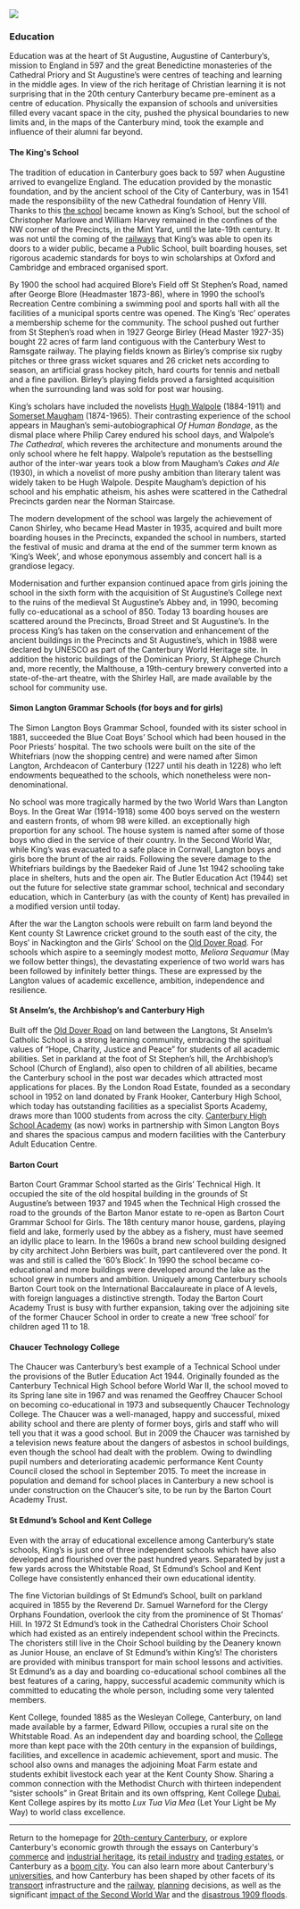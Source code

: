 <html><head></head><body><a href="https://dev.visual-essays.app"><img src="https://dev-visual-essays.netlify.app/images/ve-button.png"/></a>
<param author="Richard Maltby" banner="https://stor.artstor.org/stor/c35dcc83-8c83-4e82-8a7e-0d012287b919" layout="vtl" title="20th-Century Canterbury: Education" ve-config=""/>

<param aliases="Canterbury" eid="Q29303" ve-entity=""/>
<param aliases="St Augustine, Augustine of Canterbury" eid="Q32520" ve-entity=""/>
<param aliases="Cathedral Priory" eid="Q46098131" ve-entity=""/>
<param aliases="Henry VIII" eid="Q38370" ve-entity=""/>
<param aliases="King's School" eid="Q3360332" ve-entity=""/>
<param aliases="Christopher Marlowe" eid="Q28975" ve-entity=""/>
<param aliases="Simon Langton Boys" eid="Q7519171" ve-entity=""/>
<param aliases="sister school" eid="Q7519165" ve-entity=""/>
<param aliases="Great War" eid="Q361" ve-entity=""/>
<param aliases="Education Act 1944" eid="Q5340874" ve-entity=""/>
<param aliases="Canon Shirley" eid="Q5496264" ve-entity=""/>
<param aliases="St Augustine's Abbey" eid="Q59632394" ve-entity=""/>
<param aliases="St Anselm's" eid="Q7587039" ve-entity=""/>
<param aliases="Archbishop's School" eid="Q4785588" ve-entity=""/>
<param aliases="Canterbury High" eid="Q7721217" ve-entity=""/>
<param aliases="Barton Court Grammar School" eid="Q4865609" ve-entity=""/>
<param aliases="St Edmund's" eid="Q7593000" ve-entity=""/>
<param aliases="Kent College" eid="Q15235569" ve-entity=""/>

### Education

Education was at the heart of St Augustine, Augustine of Canterbury’s, mission to England in 597 and the great Benedictine monasteries of the Cathedral Priory and St Augustine’s were centres of teaching and learning in the middle ages. In view of the rich heritage of Christian learning it is not surprising that in the 20th century Canterbury became pre-eminent as a centre of education. Physically the expansion of schools and universities filled every vacant space in the city, pushed the physical boundaries to new limits and, in the maps of the Canterbury mind, took the example and influence of their alumni far beyond.
<param center="Q3360332" ve-map="" zoom="15"/>

#### The King's School

The tradition of education in Canterbury goes back to 597 when Augustine arrived to evangelize England. The education provided by the monastic foundation, and by the ancient school of the City of Canterbury, was in 1541 made the responsibility of the new Cathedral foundation of Henry VIII. Thanks to this [the school](https://www.kings-school.co.uk) became known as King’s School, but the school of Christopher Marlowe and William Harvey remained in the confines of the NW corner of the Precincts, in the Mint Yard, until the late-19th century. It was not until the coming of the [railways](/canterbury/20c-canterbury-railway) that King’s was able to open its doors to a wider public, became a Public School, built boarding houses, set rigorous academic standards for boys to win scholarships at Oxford and Cambridge and embraced organised sport.
<param center="Q3360332" ve-map="" zoom="15"/>

By 1900 the school had acquired Blore’s Field off St Stephen’s Road, named after George Blore (Headmaster 1873-86), where in 1990 the school’s Recreation Centre combining a swimming pool and sports hall with all the facilities of a municipal sports centre was opened. The King’s ‘Rec’ operates a membership scheme for the community. The school pushed out further from St Stephen’s road when in 1927 George Birley (Head Master 1927-35) bought 22 acres of farm land contiguous with the Canterbury West to Ramsgate railway. The playing fields known as Birley’s comprise six rugby pitches or three grass wicket squares and 26 cricket nets according to season, an artificial grass hockey pitch, hard courts for tennis and netball and a fine pavilion. Birley’s playing fields proved a farsighted acquisition when the surrounding land was sold for post war housing.
<param attribution="By kind permission of King's School, Canterbury" label="South prospect at King's School" url="https://stor.artstor.org/stor/67a31a8c-c065-4747-a259-131c9d72eddc" ve-image=""/>
<param attribution="Mint Yard, Kings School, Canterbury, c. 1900. By kind permission of King's School, Canterbury" label="Mint Yard" url="https://stor.artstor.org/stor/daff0204-9646-4c43-a2ec-5577eb6cca3e" ve-image=""/>
<param attribution="Murray School House, Kings School, Canterbury, c. 1900. By kind permission of King's School, Canterbury" label="Murray School House" url="https://stor.artstor.org/stor/a257cc7a-42ea-4a6d-a510-a0d88c551690" ve-image=""/>

King’s scholars have included the novelists [Hugh Walpole]( /19c/19c-walpole-biography) (1884-1911) and [Somerset Maugham]( /20c/20c-maugham-biography) (1874-1965). Their contrasting experience of the school appears in Maughan’s semi-autobiographical _Of Human Bondage_, as the dismal place where Philip Carey endured his school days, and Walpole’s _The Cathedral_, which reveres the architecture and monuments around the only school where he felt happy. Walpole’s reputation as the bestselling author of the inter-war years took a blow from Maugham’s _Cakes and Ale_ (1930), in which a novelist of more pushy ambition than literary talent was widely taken to be Hugh Walpole. Despite Maugham’s depiction of his school and his emphatic atheism, his ashes were scattered in the Cathedral Precincts garden near the Norman Staircase.
<param manifest="https://iiif.juncture-digital.org/wc:1600px-Canterbury_norman_staircase.JPG/manifest.json" ve-image-v2/>

The modern development of the school was largely the achievement of Canon Shirley, who became Head Master in 1935, acquired and built more boarding houses in the Precincts, expanded the school in numbers, started the festival of music and drama at the end of the summer term known as ‘King’s Week’, and whose eponymous assembly and concert hall is a grandiose legacy.
<param attribution="Mint Yard, Kings School, Canterbury, 1976. By kind permission of King's School, Canterbury" label="Mint Yard" url="https://stor.artstor.org/stor/c7538ee6-6e4e-4321-a748-578148758e2a" ve-image=""/>

Modernisation and further expansion continued apace from girls joining the school in the sixth form with the acquisition of St Augustine’s College next to the ruins of the medieval St Augustine’s Abbey and, in 1990, becoming fully co-educational as a school of 850. Today 13 boarding houses are scattered around the Precincts, Broad Street and St Augustine’s. In the process King’s has taken on the conservation and enhancement of the ancient buildings in the Precincts and St Augustine’s, which in 1988 were declared by UNESCO as part of the Canterbury World Heritage site. In addition the historic buildings of the Dominican Priory, St Alphege Church and, more recently, the Malthouse, a 19th-century brewery converted into a state-of-the-art theatre, with the Shirley Hall, are made available by the school for community use.

#### Simon Langton Grammar Schools (for boys and for girls)

The Simon Langton Boys Grammar School, founded with its sister school in 1881, succeeded the Blue Coat Boys’ School which had been housed in the Poor Priests’ hospital. The two schools were built on the site of the Whitefriars (now the shopping centre) and were named after Simon Langton, Archdeacon of Canterbury (1227 until his death in 1228) who left endowments bequeathed to the schools, which nonetheless were non-denominational. 
<param center="Q7519171" ve-map="" zoom="15"/>

No school was more tragically harmed by the two World Wars than Langton Boys. In the Great War (1914-1918) some 400 boys served on the western and eastern fronts, of whom 98 were killed. an exceptionally high proportion for any school. The house system is named after some of those boys who died in the service of their country. In the Second World War, while King’s was evacuated to a safe place in Cornwall, Langton boys and girls bore the brunt of the air raids. Following the severe damage to the Whitefriars buildings by the Baedeker Raid of June 1st 1942 schooling take place in shelters, huts and the open air.  The Butler Education Act (1944) set out the future for selective state grammar school, technical and secondary education, which in Canterbury (as with the county of Kent) has prevailed in a modified version until today.
<param attribution="Published by H. J. Goulden, Canterbury, pre-1918" label="Simon Langton Schools" url="https://stor.artstor.org/stor/c1364803-83ff-4c91-ad94-2c3903d4b135" ve-image=""/>

After the war the Langton schools were rebuilt on farm land beyond the Kent county St Lawrence cricket ground to the south east of the city, the Boys’ in Nackington and the Girls’ School on the [Old Dover Road]( /dickens/david-copperfield-dover-road). For schools which aspire to a seemingly modest motto, *Meliora Sequamur* (May we follow better things), the devastating experience of two world wars has been followed by infinitely better things. These are expressed by the Langton values of academic excellence, ambition, independence and resilience. 
<param attribution="© Carolyn Oulton, by kind permission" label="Simon Langton Boys'" url="https://stor.artstor.org/stor/b6c45d8f-4472-4f55-884b-2d14cab76143" ve-image=""/>
<param attribution="Simon Langton Boys' School, 1974. By permission of Simon Langton Boys' Grammar School" label="Simon Langton Boys' School entrance" url="https://stor.artstor.org/stor/efb430e3-c025-4ddd-a976-bc985277273c" ve-image=""/>
<param attribution="By kind permission of Simon Langton Girls' Grammar School" label="Simon Langton Girls'" url="https://stor.artstor.org/stor/a5222b83-766a-49ce-a3e5-6ff598aecee5" ve-image=""/>

#### St Anselm’s, the Archbishop’s and Canterbury High

Built off the [Old Dover Road]( /dickens/david-copperfield-dover-road) on land between the Langtons, St Anselm’s Catholic School is a strong learning community, embracing the spiritual values of “Hope, Charity, Justice and Peace” for students of all academic abilities. Set in parkland at the foot of St Stephen’s hill, the Archbishop’s School (Church of England), also open to children of all abilities, became the Canterbury school in the post war decades which attracted most applications for places.  By the London Road Estate, founded as a secondary school in 1952 on land donated by Frank Hooker, Canterbury High School, which today has outstanding facilities as a specialist Sports Academy, draws more than 1000 students from across the city. [Canterbury High School Academy](https://www.canterbury.kent.sch.uk) (as now) works in partnership with Simon Langton Boys and shares the spacious campus and modern facilities with the Canterbury Adult Education Centre.
<param center="Q7721217" ve-map="" zoom="15"/>

#### Barton Court

Barton Court Grammar School started as the Girls’ Technical High. It occupied the site of the old hospital building in the grounds of St Augustine’s between 1937 and 1945 when the Technical High crossed the road to the grounds of the Barton Manor estate to re-open as Barton Court Grammar School for Girls. The 18th century manor house, gardens, playing field and lake, formerly used by the abbey as a fishery, must have seemed an idyllic place to learn. In the 1960s a brand new school building designed by city architect John Berbiers was built, part cantilevered over the pond. It was and still is called the ‘60’s Block’. In 1990 the school became co-educational and more buildings were developed around the lake as the school grew in numbers and ambition. Uniquely among Canterbury schools Barton Court took on the International Baccalaureate in place of A levels, with foreign languages a distinctive strength. Today the Barton Court Academy Trust is busy with further expansion, taking over the adjoining site of the former Chaucer School in order to create a new ‘free school’ for children aged 11 to 18. 
<param manifest="https://iiif.juncture-digital.org/wc:802px-Barton_court.jpg/manifest.json" ve-image-v2/>
<param center="Q4865609" ve-map="" zoom="15"/>

#### Chaucer Technology College

The Chaucer was Canterbury’s best example of a Technical School under the provisions of the Butler Education Act 1944. Originally founded as the Canterbury Technical High School before World War II, the school moved to its Spring lane site in 1967 and was renamed the Geoffrey Chaucer School on becoming co-educational in 1973 and subsequently Chaucer Technology College. The Chaucer was a well-managed, happy and successful, mixed ability school and there are plenty of former boys, girls and staff who will tell you that it was a good school. But in 2009 the Chaucer was tarnished by a television news feature about the dangers of asbestos in school buildings, even though the school had dealt with the problem. Owing to dwindling pupil numbers and deteriorating academic performance Kent County Council closed the school in September 2015. To meet the increase in population and demand for school places in Canterbury a new school is under construction on the Chaucer’s site, to be run by the Barton Court Academy Trust.  
<param manifest="https://iiif.juncture-digital.org/wc:1599px-Chaucer_school_canterbury.jpg/manifest.json" ve-image-v2/>

#### St Edmund’s School and Kent College

Even with the array of educational excellence among Canterbury’s state schools, King’s is just one of three independent schools which have also developed and flourished over the past hundred years. Separated by just a few yards across the Whitstable Road, St Edmund’s School and Kent College have consistently enhanced their own educational identity.
<param attribution="Postcard of Kent College, c.1930. By kind permission of Kent College" label="Postcard of Kent College" url="https://stor.artstor.org/stor/0335f354-b193-43c7-859f-39df4b1965a1" ve-image=""/>

The fine Victorian buildings of St Edmund’s School, built on parkland acquired in 1855 by the Reverend Dr. Samuel Warneford for the Clergy Orphans Foundation, overlook the city from the prominence of St Thomas’ Hill. In 1972 St Edmund’s took in the Cathedral Choristers Choir School which had existed as an entirely independent school within the Precincts. The choristers still live in the Choir School building by the Deanery known as Junior House, an enclave of St Edmund’s within King’s! The choristers are provided with minibus transport for main school lessons and activities. St Edmund’s as a day and boarding co-educational school combines all the best features of a caring, happy, successful academic community which is committed to educating the whole person, including some very talented members. 
<param attribution="© St Edmund's School, Canterbury, used with kind permission" label="St Edmund's School" url="https://stor.artstor.org/stor/6ab759bd-834f-46a9-adda-72e1807f86b6" ve-image=""/>
<param attribution="© St Edmund's School, Canterbury, used with kind permission" label="St Edmund's School" url="https://stor.artstor.org/stor/8818c692-2db8-4bde-a586-ddeb030f7ca9" ve-image=""/>
<param center="Q7593000" ve-map="" zoom="15"/>

Kent College, founded 1885 as the Wesleyan College, Canterbury, on land made available by a farmer, Edward Pillow, occupies a rural site on the Whitstable Road. As an independent day and boarding school, the [College](https://kentcollege.com) more than kept pace with the 20th century in the expansion of buildings, facilities, and excellence in academic achievement, sport and music. The school also owns and manages the adjoining Moat Farm estate and students exhibit livestock each year at the Kent County Show. Sharing a common connection with the Methodist Church with thirteen independent “sister schools” in Great Britain and its own offspring, Kent College [Dubai](https://kentcollege.ae/), Kent College aspires by its motto *Lux Tua Via Mea* (Let Your Light be My Way) to world class excellence.
<param manifest="https://iiif.juncture-digital.org/wc:640px-Plan_for_Wesleyan_College%2C_Canterbury_%283611603394%29.jpg/manifest.json" ve-image-v2/>

***

Return to the homepage for [20th-century Canterbury](/canterbury/20c-canterbury-home), or explore Canterbury's economic growth through the essays on Canterbury's [commerce](/canterbury/20c-canterbury-commerce) and [industrial heritage](/canterbury/20c-canterbury-industrial), its [retail industry](/canterbury/20c-canterbury-retail-store) and [trading estates](/canterbury/20c-canterbury-trading-estates), or Canterbury as a [boom city](/canterbury/20c-canterbury-boom-city). You can also learn more about Canterbury's [universities](/canterbury/20c-canterbury-universities), and how Canterbury has been shaped by other facets of its [transport](/canterbury/20c-canterbury-transport) infrastructure and the [railway](/canterbury/20c-canterbury-railway), [planning](/canterbury/20c-canterbury-planning) decisions, as well as the significant [impact of the Second World War](/canterbury/20c-canterbury-ww2) and the [disastrous 1909 floods](/canterbury/20c-canterbury-floods).
<param manifest="https://iiif.juncture-digital.org/wc:1557px-Canterbury_Cathedral_-_Portal_Nave_Cross-spire.jpeg/manifest.json" ve-image-v2/> 
</body></html>